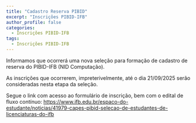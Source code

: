 ```yaml
---
title: "Cadastro Reserva PIBID"
excerpt: "Inscrições PIBID-IFB"
author_profile: false
categories:
  - Inscrições PIBID-IFB
tags:
  - Inscrições PIBID-IFB
---
```

Informamos que ocorrerá uma nova seleção para formação de cadastro de reserva do PIBID-IFB (NID Computação).

As inscrições que ocorrerem, impreterivelmente,  até o dia 21/09/2025 serão consideradas nesta etapa da seleção.

Segue o link com acesso ao formulário de inscrição, bem com o edital de fluxo contínuo: <https://www.ifb.edu.br/espaco-do-estudante/noticias/41979-capes-pibid-selecao-de-estudantes-de-licenciaturas-do-ifb>
